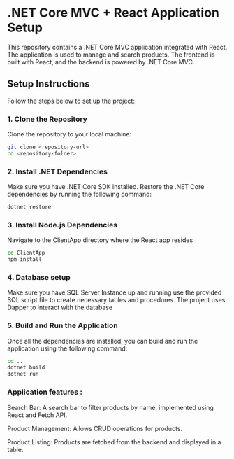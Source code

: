 # .NET Core MVC + React Application Setup

This repository contains a .NET Core MVC application integrated with React. The application is used to manage and search products. The frontend is built with React, and the backend is powered by .NET Core MVC.

## Setup Instructions

Follow the steps below to set up the project:


### 1. Clone the Repository

Clone the repository to your local machine:

```bash
git clone <repository-url>
cd <repository-folder>

```
### 2.  Install .NET Dependencies

Make sure you have .NET Core SDK installed. Restore the .NET Core dependencies by running the following command:

```bash
dotnet restore
```

### 3. Install Node.js Dependencies

Navigate to the ClientApp directory where the React app resides

```bash
cd ClientApp
npm install
```

### 4. Database setup

Make sure you have SQL Server Instance up and running use the provided SQL script file to create necessary tables and procedures.
The project uses Dapper to interact with the database

### 5. Build and Run the Application

Once all the dependencies are installed, you can build and run the application using the following command:

```bash
cd ..
dotnet build
dotnet run
```


### Application features :

Search Bar: A search bar to filter products by name, implemented using React and Fetch API.

Product Management: Allows CRUD operations for products.

Product Listing: Products are fetched from the backend and displayed in a table.

